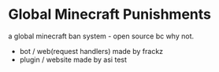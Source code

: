 # Global Minecraft Punishments
a global minecraft ban system - open source bc why not.
- bot / web(request handlers) made by frackz
- plugin / website made by asi
test
